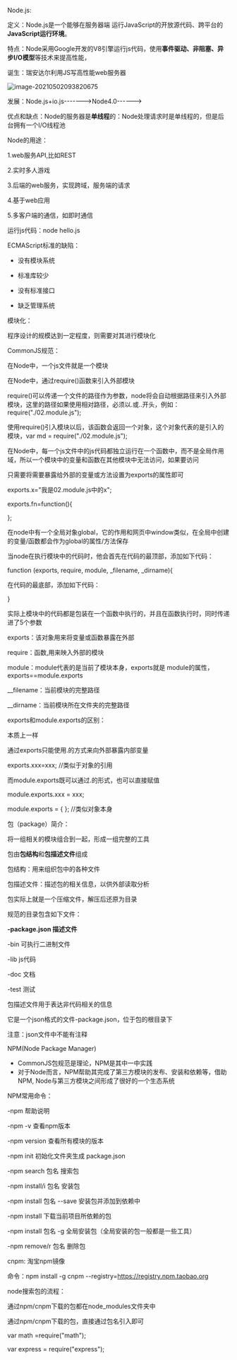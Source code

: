 Node.js:

定义：Node.js是一个能够在服务器端 运行JavaScript的开放源代码、跨平台的**JavaScript运行环境**。

特点：Node采用Google开发的V8引擎运行js代码，使用**事件驱动、非阻塞、异步I/O模型**等技术来提高性能，

诞生：瑞安达尔利用JS写高性能web服务器

![image-20210502093820675](C:\Users\ASUS\AppData\Roaming\Typora\typora-user-images\image-20210502093820675.png)



发展：Node.js+io.js------->Node4.0------>

优点和缺点：Node的服务器是**单线程**的：Node处理请求时是单线程的，但是后台拥有一个I/O线程池

Node的用途：

1.web服务API,比如REST

2.实时多人游戏

3.后端的web服务，实现跨域，服务端的请求

4.基于web应用

5.多客户端的通信，如即时通信



运行js代码：node hello.js



ECMAScript标准的缺陷：

* 没有模块系统

* 标准库较少

* 没有标准接口

* 缺乏管理系统



模块化：

程序设计的规模达到一定程度，则需要对其进行模块化

CommonJS规范：

在Node中，一个js文件就是一个模块

在Node中，通过require()函数来引入外部模块

require()可以传递一个文件的路径作为参数，node将会自动根据路径来引入外部模块，这里的路径如果使用相对路径，必须以.或..开头，例如：　　require("./02.module.js");

使用require()引入模块以后，该函数会返回一个对象，这个对象代表的是引入的模块，var md = require("./02.module.js");

在Node中，每一个js文件中的js代码都独立运行在一个函数中，而不是全局作用域，所以一个模块中的变量和函数在其他模块中无法访问，如果要访问

只需要将需要暴露给外部的变量或方法设置为exports的属性即可

exports.x="我是02.module.js中的x";

exports.fn=function(){

};



在node中有一个全局对象global，它的作用和网页中window类似，在全局中创建的变量/函数都会作为global的属性/方法保存



当node在执行模块中的代码时，他会首先在代码的最顶部，添加如下代码：

function (exports,  require,  module,  _filename,  _dirname){

在代码的最底部，添加如下代码：

}



实际上模块中的代码都是包装在一个函数中执行的，并且在函数执行时，同时传递进了5个参数

exports：该对象用来将变量或函数暴露在外部

require：函数,用来映入外部的模块

module：module代表的是当前了模块本身，exports就是        module的属性，exports==module.exports

__filename：当前模块的完整路径

__dirname：当前模块所在文件夹的完整路径



exports和module.exports的区别：

本质上一样

通过exports只能使用.的方式来向外部暴露内部变量

exports.xxx=xxx; //类似于对象的引用

而module.exports既可以通过.的形式，也可以直接赋值

module.exports.xxx = xxx;

module.exports = { }; //类似对象本身



包（package）简介：

将一组相关的模块组合到一起，形成一组完整的工具

包由**包结构**和**包描述文件**组成

包结构：用来组织包中的各种文件

包描述文件：描述包的相关信息，以供外部读取分析

包实际上就是一个压缩文件，解压后还原为目录

规范的目录包含如下文件：

**-package.json       描述文件**

-bin    可执行二进制文件

-lib      js代码

-doc    文档

-test    测试



包描述文件用于表达非代码相关的信息

它是一个json格式的文件-package.json，位于包的根目录下

注意：json文件中不能有注释



NPM(Node Package Manager)

* CommonJS包规范是理论，NPM是其中一中实践
* 对于Node而言，NPM帮助其完成了第三方模块的发布、安装和依赖等，借助NPM, Node与第三方模块之间形成了很好的一个生态系统



NPM常用命令：

-npm  帮助说明

-npm -v   查看npm版本

-npm version 查看所有模块的版本

-npm init  初始化文件夹生成 package.json

-npm search 包名   搜索包

-npm install/i  包名   安装包

-npm install 包名 --save 安装包并添加到依赖中

-npm install 下载当前项目所依赖的包

-npm install 包名 -g 全局安装包（全局安装的包一般都是一些工具）

-npm  remove/r  包名 删除包



cnpm:   淘宝npm镜像

命令：npm install -g cnpm --registry=https://registry.npm.taobao.org



node搜索包的流程：

通过npm/cnpm下载的包都在node_modules文件夹中

通过npm/cnpm下载的包，直接通过包名引入即可

var math =require("math");

var express = require("express");
